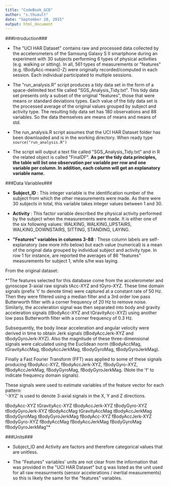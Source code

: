 ```yaml
---
title: "CodeBook_GCD"
author: "s.thuault"
date: "September 20, 2015"
output: html_document
---
```

###Introduction###
- The "UCI HAR Dataset" contains raw and processed data collected by the accelerometers of the Samsung Galaxy S II smartphone during an experiment with 30 subjects performing 6 types of physical activities (e.g. walking or sitting). In all, 561 types of measurements or "features" (e.g. tBodyAcc-mean()-Z) were originally recorded/computed in each session. Each individual participated to multiple sessions. 

- The "run_analysis.R" script produces a tidy data set in the form of a space-delimited text file called "SGS_Analysis_Tidy.txt". This tidy data set presents only a subset of the original "features", those that were means or standard deviations types. Each value of the tidy data set is the processed average of the original values grouped by subject and activity type. The resulting tidy data set has 180 observations and 88 variables. So the data themselves are means of means and means of std.

- The run_analysis.R script assumes that the UCI HAR Dataset folder has been downloaded and is in the working directory. When ready type `source("run_analysis.R")`

- The script will output a text file called "SGS_Analysis_Tidy.txt" and in R the related object is called "FinalDF". **As per the tidy data principles, the table will list one observation per variable per row and one variable per column. In addition, each column will get an explanatory variable name.**

###Data Variables###
- **Subject_ID** : This integer variable is the identification number of the subject from which the other measurements were made. As there were 30 subjects in total, this variable takes integer values between 1 and 30.

- **Activity** : This factor variable described the physical activity performed by the subject when the measurements were made. It is either one of the six following values: WALKING, WALKING_UPSTAIRS, WALKING_DOWNSTAIRS, SITTING, STANDING, LAYING.

- **"Features" variables in columns 3-88** : These column labels are self-explanatory (see more info below) but each value (numerical) is a mean of the original data grouped by individual subject and activity type. In row 1 for instance, are reported the averages of 86 "features" measurements for subject 1, while s/he was laying.

From the original dataset:

*"The features selected for this database come from the accelerometer and gyroscope 3-axial raw signals tAcc-XYZ and tGyro-XYZ. These time domain signals (prefix 't' to denote time) were captured at a constant rate of 50 Hz. Then they were filtered using a median filter and a 3rd order low pass Butterworth filter with a corner frequency of 20 Hz to remove noise. Similarly, the acceleration signal was then separated into body and gravity acceleration signals (tBodyAcc-XYZ and tGravityAcc-XYZ) using another low pass Butterworth filter with a corner frequency of 0.3 Hz. 

Subsequently, the body linear acceleration and angular velocity were derived in time to obtain Jerk signals (tBodyAccJerk-XYZ and tBodyGyroJerk-XYZ). Also the magnitude of these three-dimensional signals were calculated using the Euclidean norm (tBodyAccMag, tGravityAccMag, tBodyAccJerkMag, tBodyGyroMag, tBodyGyroJerkMag). 

Finally a Fast Fourier Transform (FFT) was applied to some of these signals producing fBodyAcc-XYZ, fBodyAccJerk-XYZ, fBodyGyro-XYZ, fBodyAccJerkMag, fBodyGyroMag, fBodyGyroJerkMag. (Note the 'f' to indicate frequency domain signals). 

These signals were used to estimate variables of the feature vector for each pattern:  
'-XYZ' is used to denote 3-axial signals in the X, Y and Z directions.

tBodyAcc-XYZ
tGravityAcc-XYZ
tBodyAccJerk-XYZ
tBodyGyro-XYZ
tBodyGyroJerk-XYZ
tBodyAccMag
tGravityAccMag
tBodyAccJerkMag
tBodyGyroMag
tBodyGyroJerkMag
fBodyAcc-XYZ
fBodyAccJerk-XYZ
fBodyGyro-XYZ
fBodyAccMag
fBodyAccJerkMag
fBodyGyroMag
fBodyGyroJerkMag"*

###Units###
- Subject_ID and Activity are factors and therefore categorical values that are unitless.

- The "Features" variables' units are not clear from the information that was provided in the "UCI HAR Dataset" but g was listed as the unit used for all raw measurments (sensor accelerations / inertial measurements) so this is likely the same for the "features" variables.